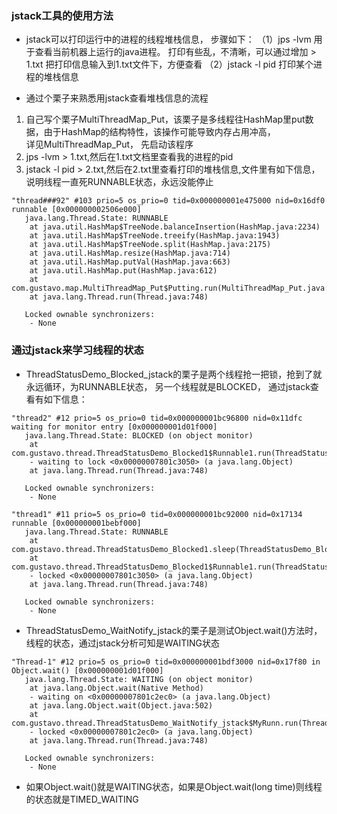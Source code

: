 ### jstack工具的使用方法
- jstack可以打印运行中的进程的线程堆栈信息， 步骤如下：
（1）jps -lvm 用于查看当前机器上运行的java进程。 打印有些乱，不清晰，可以通过增加 > 1.txt 把打印信息输入到1.txt文件下，方便查看
（2）jstack -l pid  打印某个进程的堆栈信息


- 通过个栗子来熟悉用jstack查看堆栈信息的流程
1. 自己写个栗子MultiThreadMap_Put，该栗子是多线程往HashMap里put数据，由于HashMap的结构特性，该操作可能导致内存占用冲高，\
详见MultiThreadMap_Put， 先启动该程序
2. jps -lvm > 1.txt,然后在1.txt文档里查看我的进程的pid
3. jstack -l pid > 2.txt,然后在2.txt里查看打印的堆栈信息,文件里有如下信息， 说明线程一直死RUNNABLE状态，永远没能停止

```
"thread###92" #103 prio=5 os_prio=0 tid=0x000000001e475000 nid=0x16df0 runnable [0x000000002506e000]
   java.lang.Thread.State: RUNNABLE
	at java.util.HashMap$TreeNode.balanceInsertion(HashMap.java:2234)
	at java.util.HashMap$TreeNode.treeify(HashMap.java:1943)
	at java.util.HashMap$TreeNode.split(HashMap.java:2175)
	at java.util.HashMap.resize(HashMap.java:714)
	at java.util.HashMap.putVal(HashMap.java:663)
	at java.util.HashMap.put(HashMap.java:612)
	at com.gustavo.map.MultiThreadMap_Put$Putting.run(MultiThreadMap_Put.java:24)
	at java.lang.Thread.run(Thread.java:748)

   Locked ownable synchronizers:
	- None
```

### 通过jstack来学习线程的状态
- ThreadStatusDemo_Blocked_jstack的栗子是两个线程抢一把锁，抢到了就永远循环，为RUNNABLE状态， 另一个线程就是BLOCKED， 通过jstack查看有如下信息：
```
"thread2" #12 prio=5 os_prio=0 tid=0x000000001bc96800 nid=0x11dfc waiting for monitor entry [0x000000001d01f000]
   java.lang.Thread.State: BLOCKED (on object monitor)
	at com.gustavo.thread.ThreadStatusDemo_Blocked1$Runnable1.run(ThreadStatusDemo_Blocked1.java:27)
	- waiting to lock <0x00000007801c3050> (a java.lang.Object)
	at java.lang.Thread.run(Thread.java:748)

   Locked ownable synchronizers:
	- None

"thread1" #11 prio=5 os_prio=0 tid=0x000000001bc92000 nid=0x17134 runnable [0x000000001bebf000]
   java.lang.Thread.State: RUNNABLE
	at com.gustavo.thread.ThreadStatusDemo_Blocked1.sleep(ThreadStatusDemo_Blocked1.java:19)
	at com.gustavo.thread.ThreadStatusDemo_Blocked1$Runnable1.run(ThreadStatusDemo_Blocked1.java:27)
	- locked <0x00000007801c3050> (a java.lang.Object)
	at java.lang.Thread.run(Thread.java:748)

   Locked ownable synchronizers:
	- None
```  

- ThreadStatusDemo_WaitNotify_jstack的栗子是测试Object.wait()方法时，线程的状态，通过jstack分析可知是WAITING状态
```
"Thread-1" #12 prio=5 os_prio=0 tid=0x000000001bdf3000 nid=0x17f80 in Object.wait() [0x000000001d01f000]
   java.lang.Thread.State: WAITING (on object monitor)
	at java.lang.Object.wait(Native Method)
	- waiting on <0x00000007801c2ec0> (a java.lang.Object)
	at java.lang.Object.wait(Object.java:502)
	at com.gustavo.thread.ThreadStatusDemo_WaitNotify_jstack$MyRunn.run(ThreadStatusDemo_WaitNotify_jstack.java:24)
	- locked <0x00000007801c2ec0> (a java.lang.Object)
	at java.lang.Thread.run(Thread.java:748)

   Locked ownable synchronizers:
	- None
```

- 如果Object.wait()就是WAITING状态，如果是Object.wait(long time)则线程的状态就是TIMED_WAITING

